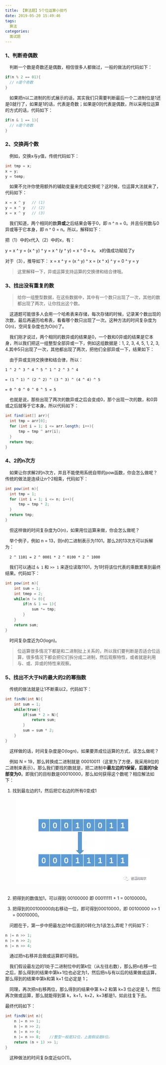 ```yaml
---
title: 【算法题】5个位运算小技巧
date: 2019-05-20 15:49:46
tags:
  算法
categories:
  面试题
---
```

### 1、判断奇偶数

&emsp;判断一个数是奇数还是偶数，相信很多人都做过，一般的做法的代码如下：
```java
if(n % 2 == 01){
  // n是个奇数
}
```

&emsp;如果把n以二进制的形式展示的话，其实我们只需要判断最后一个二进制位是1还是0就行了，如果是1的话，代表是奇数；如果是0则代表是偶数，所以采用位运算的方式的话，代码如下：
```java
if(n & 1 == 1){
  // n是个奇数
}
```

### 2、交换两个数

&emsp;例如，交换x与y值，传统代码如下：
```java
int tmp = x;
x = y;
y = temp;
```
&emsp;如果不允许你使用额外的辅助变量来完成交换呢？这时候，位运算大法就来了，代码如下：
```java
x = x ^ y   // (1)
y = x ^ y   // (2)
x = x ^ y   // (3)
```
&emsp;我们知道，两个相同的数**异或**之后结果会等于0，即 n ^ n = 0。并且任何数与0异或等于它本身，即 n ^ 0 = n。所以，解释如下：

把（1）中的x代入（2）中的x，有：

y = x ^ y = (x ^ y) ^ y = x ^ (y ^ y) = x ^ 0 = x。 x的值成功赋给了y

对于（3），推导如下：
x = x ^ y = (x ^ y) ^ x = (x ^ x) ^ y = 0 ^ y = y

>这里解释一下，异或运算支持运算的交换律和结合律哦。

### 3、找出没有重复的数
> 给你一组整型数据，在这些数据中，其中有一个数只出现了一次，其他的数都出现了两次，让你找出这个数。

&emsp;这道题可能很多人会用一个哈希表来存储，每次存储的时候，记录某个数出现的次数，最后再遍历哈希表，看看哪个数只出现了一次。这种方法的时间复杂度为O(n)，空间复杂度也为O(n)了。

&emsp;我们刚才说过，两个相同的数异或的结果是0，一个数和0异或的结果是它本身，所以我们把这一组整型全部异或一下，例如这组数据是：1, 2, 3, 4, 5, 1, 2, 3, 4.其中5只出现了一次，其他都出现了两次，把他们全部异或一下，结果如下：

&emsp;由于异或支持交换律和结合律，所以：
```
1 ^ 2 ^ 3 ^ 4 ^ 5 ^ 1 ^ 2 ^ 3 ^ 4

= (1 ^ 1) ^ (2 ^ 2) ^ (3 ^ 3) ^ (4 ^ 4) ^ 5

= 0 ^ 0 ^ 0 ^ 0 ^ 5 = 5
```
&emsp;也就是说，那些出现了两次的数异或之后会变成0，那个出现一次的数，和0异或之后就等于它本身。所以代码如下：
```java
int find(int[] arr){
  int tmp = arr[0];
  for (int i = 1; i <= arr.length; i++){
      tmp = tmp ^ arr[i];
  }
  return tmp;
}
```

### 4、2的n次方
&emsp;如果让你求解2的n次方，并且不能使用系统自带的pow函数，你会怎么做呢？传统的做法是连续让n个2相乘，代码如下：
```java
int pow(int n){
  int tmp = 1;
  for (int i = 1; i <= n; i++){
      tmp = tmp * 2;
  }
  return tmp;
}
```
&emsp;但这样做的时间复杂度为O(n)，如果用位运算来做，你会怎么做呢？

&emsp;举个例子，例如 n = 13，则n的二进制表示为1101，那么2的13次方可以拆解为：

&emsp;`2 ^ 1101 = 2 ^ 0001 * 2 ^ 0100 * 2 ^ 1000`

&emsp;我们可以通过 `& 1` 和 `>> 1` 来逐位读取1101，为1时将该位代表的乘数累乘到最终结果。代码如下：
```java
int pow(int n){
    int sum = 1;
    int tmep = 2;
    while(n != 0){
        if(n & 1 == 1){
            sum *= tmp;
        }
    }
    return sum;
}
```
&emsp;时间复杂度近为O(logn)。
> 位运算很多情况下都是和二进制扯上关系的，所以我们要判断是否适合位运算，很多情况下都会把它们拆分成二进制，然后观察特性，或者就是利用与、或、异或的特性来观察。

### 5、找出不大于N的最大的2的幂指数
&emsp;传统的做法就是让1不断乘以2，代码如下：
```java
int findN(int N){
    int sum = 1;
    while(true){
        if(sum * 2 > N){
            return sum;
        }
        sum = sum * 2;
    }
}
```
&emsp;这样做的话，时间复杂度是O(logn)，如果要弄成位运算的方式，该怎么做呢？

&emsp;例如 N = 19，那么转换成二进制就是 00010011（这里为了方便，我采用8位的二进制来表示）。那么我们要找的数就是，把二进制中**最左边的1保留，后面的1全部变为0**。即我们的目标数是00010000，那么如何获得这个数呢？相应解法如下：

1. 找到最左边的1，然后把它右边的所有0变成1
<div align=center>
<img src = "../images/190520算法/01.jpg">
</div>
<br/>

2. 把得到的数值加1，可以得到 00100000 即 00011111 + 1 = 00100000。

3. 把得到的00100000向右移动一位，即可得到00010000，即 00100000 >> 1 = 00010000。

&emsp;问题在于，第一步中把最左边1中后面的0转化为1该怎么弄呢？代码如下：
```java
n |= n >> 1;
n |= n >> 2;
n |= n >> 4;
```
&emsp;通过把n右移并且做或运算即可得到。

&emsp;我们假设最左边的1处于二进制位中的第k位（从左往右数），那么把n右移一位之后，那么得到的结果中第k+1位也必定为1，然后把n与有以后的结果做或运算，那么得到的结果中第k和第 k+1 位必定是 1；

&emsp;同理，再次把n右移两位，那么得到的结果中第 k+2 和第 k+3 位必定是 1，然后再次做或运算，那么就能得到第 k，k+1，k+2，k+3都是1，如此往复下去。

最终代码如下：
```java
int findN(int n){
    n |= n >> 1;
    n |= n >> 2;
    n |= n >> 4;
    n |= n >> 8;    //整型一般是32位，上面假设是8位。
    return (n + 1) >> 1;
}
```
&emsp;这种做法的时间复杂度近似O(1)。
